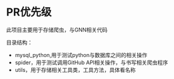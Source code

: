 # PR优先级

此项目主要用于存储爬虫，与GNN相关代码

目录结构：
- mysql_python,用于测试python与数据库之间的相关操作
- spider，用于测试调用GitHub API相关操作，与书写相关爬虫程序
- utils，用于存储相关工具类，工具方法，具体看名称